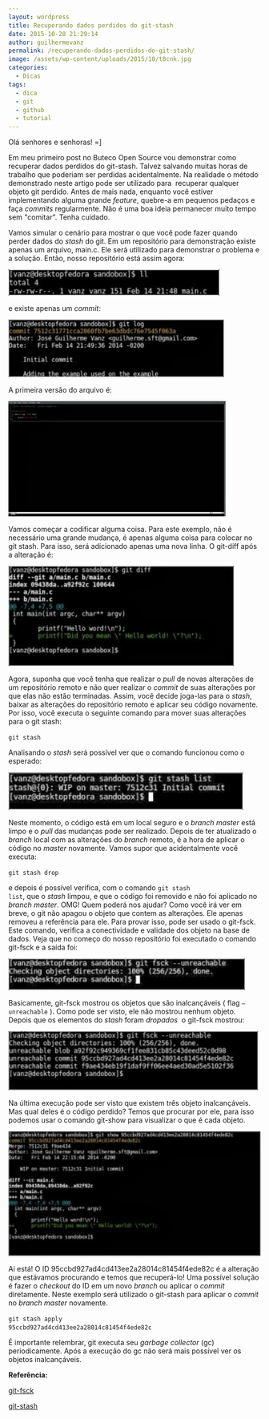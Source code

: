 ```yaml
---
layout: wordpress
title: Recuperando dados perdidos do git-stash
date: 2015-10-28 21:29:14
author: guilhermevanz
permalink: /recuperando-dados-perdidos-do-git-stash/
image: /assets/wp-content/uploads/2015/10/t8cnk.jpg
categories:
  - Dicas
tags:
  - dica
  - git
  - github
  - tutorial
---
```


Olá senhores e senhoras! =]

Em meu primeiro post no Buteco Open Source vou demonstrar como recuperar dados perdidos do git-stash. Talvez salvando muitas horas de trabalho que poderiam ser perdidas acidentalmente. Na realidade o método demonstrado neste artigo pode ser utilizado para  recuperar qualquer objeto git perdido. Antes de mais nada, enquanto você estiver implementando alguma grande <em>feature</em>, quebre-a em pequenos pedaços e faça <em>commits</em> regularmente. Não é uma boa ideia permanecer muito tempo sem "comitar". Tenha cuidado.

<!--more-->

Vamos simular o cenário para mostrar o que você pode fazer quando perder dados do <em>stash</em> do git. Em um repositório para demonstração existe apenas um arquivo, main.c. Ele será utilizado para demonstrar o problema e a solução. Então, nosso repositório está assim agora:

<a href="/assets/wp-content/uploads/2015/10/missing_data_from_stash_01.jpeg"><img class="alignnone wp-image-3870" src="/assets/wp-content/uploads/2015/10/missing_data_from_stash_01-300x37.jpeg" alt="missing_data_from_stash_01" width="422" height="52" /></a>

e existe apenas um <em>commit</em>:

<a href="/assets/wp-content/uploads/2015/10/missing_data_from_stash_02.jpeg"><img class="alignnone wp-image-3869" src="/assets/wp-content/uploads/2015/10/missing_data_from_stash_02-300x80.jpeg" alt="missing_data_from_stash_02" width="431" height="115" /></a>

A primeira versão do arquivo é:

<a href="/assets/wp-content/uploads/2015/10/missing_data_from_stash_03.jpeg"><img class="alignnone wp-image-3868" src="/assets/wp-content/uploads/2015/10/missing_data_from_stash_03-300x159.jpeg" alt="missing_data_from_stash_03" width="434" height="230" /></a>

Vamos começar a codificar alguma coisa. Para este exemplo, não é necessário uma grande mudança, é apenas alguma coisa para colocar no git stash. Para isso, será adicionado apenas uma nova linha. O git-diff após a alteração é:

<a href="/assets/wp-content/uploads/2015/10/missing_data_from_stash_04.jpeg"><img class="alignnone wp-image-3867" src="/assets/wp-content/uploads/2015/10/missing_data_from_stash_04-300x133.jpeg" alt="missing_data_from_stash_04" width="451" height="200" /></a>

Agora, suponha que você tenha que realizar o <em>pull</em> de novas alterações de um repositório remoto e não quer realizar o <em>commit</em> de suas alterações por que elas não estão terminadas. Assim, você decide joga-las para o <em>stash</em>, baixar as alterações do repositório remoto e aplicar seu código novamente. Por isso, você executa o seguinte comando para mover suas alterações para o git stash:

<code>git stash</code>

Analisando o <em>stash</em> será possível ver que o comando funcionou como o esperado:

<a href="/assets/wp-content/uploads/2015/10/missing_data_from_stash_06.jpeg"><img class="alignnone wp-image-3866" src="/assets/wp-content/uploads/2015/10/missing_data_from_stash_06-300x48.jpeg" alt="missing_data_from_stash_06" width="469" height="75" /></a>

Neste momento, o código está em um local seguro e o <em>branch master</em> está limpo e o <em>pull</em> das mudanças pode ser realizado. Depois de ter atualizado o <em>branch</em> local com as alterações do <em>branch</em> remoto, é a hora de aplicar o código no <em>master</em> novamente. Vamos supor que acidentalmente você executa:

<code>git stash drop</code>

e depois é possível verifica, com o comando <code>git stash list</code>, que o <em>stash</em> limpou, e que o código foi removido e não foi aplicado no <em>branch master</em>. OMG! Quem poderá nos ajudar? Como você irá ver em breve, o git não apagou o objeto que contem as alterações. Ele apenas removeu a referência para ele. Para provar isso, pode ser usado o git-fsck. Este comando, verifica a conectividade e validade dos objeto na base de dados. Veja que no começo do nosso repositório foi executado o comando git-fsck e a saída foi:

<a href="/assets/wp-content/uploads/2015/10/missing_data_from_stash_07.jpeg"><img class="alignnone wp-image-3865" src="/assets/wp-content/uploads/2015/10/missing_data_from_stash_07-300x40.jpeg" alt="missing_data_from_stash_07" width="473" height="63" /></a>

Basicamente, git-fsck mostrou os objetos que são inalcançáveis ( flag <code>–unreachable</code> ). Como pode ser visto, ele não mostrou nenhum objeto. Depois que os elementos do <em>stash</em> foram <em>dropados</em>  o git-fsck mostrou:

<a href="/assets/wp-content/uploads/2015/10/missing_data_from_stash_08.jpeg"><img class="alignnone wp-image-3864" src="/assets/wp-content/uploads/2015/10/missing_data_from_stash_08-300x71.jpeg" alt="missing_data_from_stash_08" width="499" height="118" /></a>

Na última execução pode ser visto que existem três objeto inalcançáveis. Mas qual deles é o código perdido? Temos que procurar por ele, para isso podemos usar o comando git-show para visualizar o que é cada objeto.

<a href="/assets/wp-content/uploads/2015/10/missing_data_from_stash_09.jpeg"><img class="alignnone wp-image-3863" src="/assets/wp-content/uploads/2015/10/missing_data_from_stash_09-300x147.jpeg" alt="missing_data_from_stash_09" width="508" height="249" /></a>

Ai está! O ID 95ccbd927ad4cd413ee2a28014c81454f4ede82c é a alteração que estávamos procurando e temos que recuperá-lo! Uma possível solução é fazer o <em>checkout</em> do ID em um novo <em>branch</em> ou aplicar o <em>commit</em> diretamente. Neste exemplo será utilizado o git-stash para aplicar o <em>commit</em> no <em>branch master</em> novamente.

<code>git stash apply </code><code>95ccbd927ad4cd413ee2a28014c81454f4ede82c</code>

É importante relembrar, git executa seu <em>garbage collector</em> (gc) periodicamente. Após a execução do gc não será mais possível ver os objetos inalcançáveis.

<strong>Referência:</strong>

<a href="https://git-scm.com/docs/git-fsck">git-fsck</a>

<a href="https://git-scm.com/docs/git-stash">git-stash</a>
